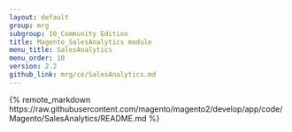 ```yaml
---
layout: default
group: mrg
subgroup: 10_Community Edition
title: Magento_SalesAnalytics module
menu_title: SalesAnalytics
menu_order: 10
version: 2.2
github_link: mrg/ce/SalesAnalytics.md
---
```


<div class="mrg-content">
{% remote_markdown https://raw.githubusercontent.com/magento/magento2/develop/app/code/Magento/SalesAnalytics/README.md %}
</div>